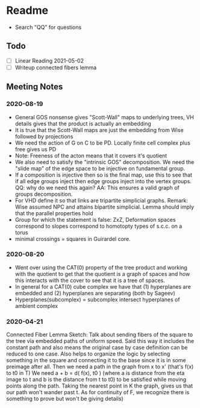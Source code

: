 # Readme

- Search "QQ" for questions

## Todo
- [ ] Linear Reading 2021-05-02
- [ ] Writeup connected fibers lemma

## Meeting Notes

### 2020-08-19

- General GOS nonsense gives "Scott-Wall" maps to underlying trees, VH details gives that the product is actually an embedding
- It is true that the Scott-Wall maps are just the embedding from Wise followed by projections
- We need the action of G on C to be PD. Locally finite cell complex plus free gives us PD
- Note: Freeness of the acton means that it covers it's quotient
- We also need to satisfy the "intrinsic GOS" decomposition. We need the "slide map" of the edge space to be injective on fundamental group.
- If a composition is injective then so is the final map, use this to see that if all edge groups inject then edge groups inject into the vertex groups. QQ: why do we need this again? AA: This ensures a valid graph of groups decomposition.
- For VHD define it so that links are tripartite simplicial graphs. Remark: Wise assumed NPC and attains bipartite simplicial. Lemma should imply that the parallel properties hold
- Group for which the statement is false: ZxZ, Deformation spaces correspond to slopes correspond to homotopty types of s.c.c. on a torus
- minimal crossings = squares in Guirardel core.

### 2020-08-20

- Went over using the CAT(0) property of the tree product and working with the quotient to get that the quotient is a graph of spaces and how this interacts with the cover to see that it is a tree of spaces.
- In general for a CAT(0) cube complex we have that (1) hyperplanes are embedded and (2) hyperplanes are separating (both by Sageev)
- Hyperplanes(subcomplex) = subcomplex intersect hyperplanes of ambient complex

### 2020-04-21
Connected Fiber Lemma
Sketch: Talk about sending fibers of the square to the tree via embedded paths of uniform speed. Said this way it includes the constant path and also means the original case by case definition can be reduced to one case. Also helps to organize the logic by selecting something in the square and connecting it to the base since it is in some preimage after all. Then we need a path in the graph from x to x' (that's f(x) to t0 in T) We need a + b = d( f(x), t0 ) (where a is distance from the eta image to t and b is the distance from t to t0) to be satisfied while moving points along the path. Taking the nearest point in K the graph, gives us that our path won't wander past t.  As for continuity of F, we recognize there is something to prove but won't be giving details) 
